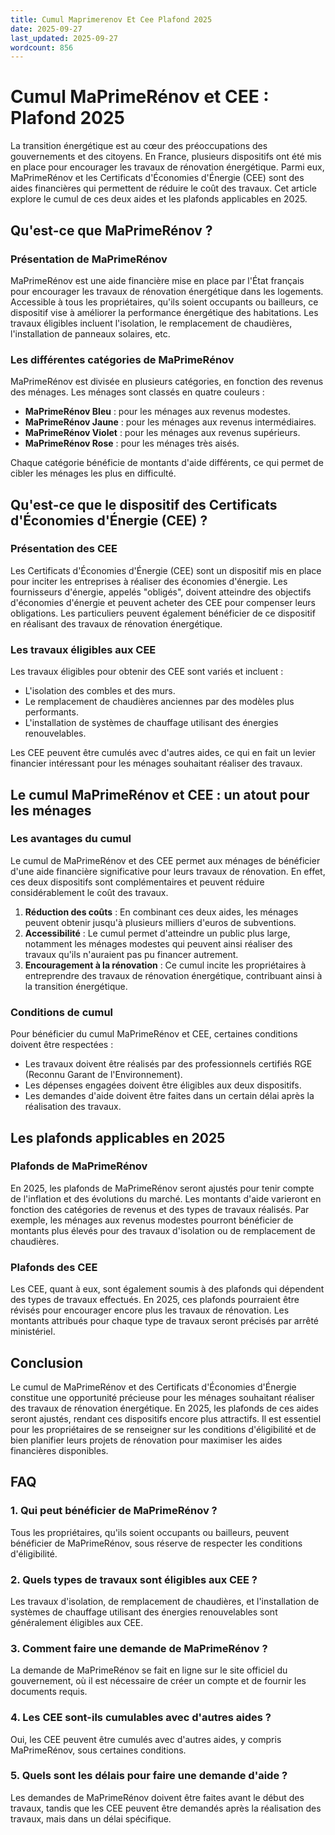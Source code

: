 ```yaml
---
title: Cumul Maprimerenov Et Cee Plafond 2025
date: 2025-09-27
last_updated: 2025-09-27
wordcount: 856
---
```


# Cumul MaPrimeRénov et CEE : Plafond 2025

La transition énergétique est au cœur des préoccupations des gouvernements et des citoyens. En France, plusieurs dispositifs ont été mis en place pour encourager les travaux de rénovation énergétique. Parmi eux, MaPrimeRénov et les Certificats d'Économies d'Énergie (CEE) sont des aides financières qui permettent de réduire le coût des travaux. Cet article explore le cumul de ces deux aides et les plafonds applicables en 2025.

## Qu'est-ce que MaPrimeRénov ?

### Présentation de MaPrimeRénov

MaPrimeRénov est une aide financière mise en place par l'État français pour encourager les travaux de rénovation énergétique dans les logements. Accessible à tous les propriétaires, qu'ils soient occupants ou bailleurs, ce dispositif vise à améliorer la performance énergétique des habitations. Les travaux éligibles incluent l'isolation, le remplacement de chaudières, l'installation de panneaux solaires, etc.

### Les différentes catégories de MaPrimeRénov

MaPrimeRénov est divisée en plusieurs catégories, en fonction des revenus des ménages. Les ménages sont classés en quatre couleurs : 

- **MaPrimeRénov Bleu** : pour les ménages aux revenus modestes.
- **MaPrimeRénov Jaune** : pour les ménages aux revenus intermédiaires.
- **MaPrimeRénov Violet** : pour les ménages aux revenus supérieurs.
- **MaPrimeRénov Rose** : pour les ménages très aisés.

Chaque catégorie bénéficie de montants d'aide différents, ce qui permet de cibler les ménages les plus en difficulté.

## Qu'est-ce que le dispositif des Certificats d'Économies d'Énergie (CEE) ?

### Présentation des CEE

Les Certificats d'Économies d'Énergie (CEE) sont un dispositif mis en place pour inciter les entreprises à réaliser des économies d'énergie. Les fournisseurs d'énergie, appelés "obligés", doivent atteindre des objectifs d'économies d'énergie et peuvent acheter des CEE pour compenser leurs obligations. Les particuliers peuvent également bénéficier de ce dispositif en réalisant des travaux de rénovation énergétique.

### Les travaux éligibles aux CEE

Les travaux éligibles pour obtenir des CEE sont variés et incluent :

- L'isolation des combles et des murs.
- Le remplacement de chaudières anciennes par des modèles plus performants.
- L'installation de systèmes de chauffage utilisant des énergies renouvelables.

Les CEE peuvent être cumulés avec d'autres aides, ce qui en fait un levier financier intéressant pour les ménages souhaitant réaliser des travaux.

## Le cumul MaPrimeRénov et CEE : un atout pour les ménages

### Les avantages du cumul

Le cumul de MaPrimeRénov et des CEE permet aux ménages de bénéficier d'une aide financière significative pour leurs travaux de rénovation. En effet, ces deux dispositifs sont complémentaires et peuvent réduire considérablement le coût des travaux.

1. **Réduction des coûts** : En combinant ces deux aides, les ménages peuvent obtenir jusqu'à plusieurs milliers d'euros de subventions.
2. **Accessibilité** : Le cumul permet d'atteindre un public plus large, notamment les ménages modestes qui peuvent ainsi réaliser des travaux qu'ils n'auraient pas pu financer autrement.
3. **Encouragement à la rénovation** : Ce cumul incite les propriétaires à entreprendre des travaux de rénovation énergétique, contribuant ainsi à la transition énergétique.

### Conditions de cumul

Pour bénéficier du cumul MaPrimeRénov et CEE, certaines conditions doivent être respectées :

- Les travaux doivent être réalisés par des professionnels certifiés RGE (Reconnu Garant de l'Environnement).
- Les dépenses engagées doivent être éligibles aux deux dispositifs.
- Les demandes d'aide doivent être faites dans un certain délai après la réalisation des travaux.

## Les plafonds applicables en 2025

### Plafonds de MaPrimeRénov

En 2025, les plafonds de MaPrimeRénov seront ajustés pour tenir compte de l'inflation et des évolutions du marché. Les montants d'aide varieront en fonction des catégories de revenus et des types de travaux réalisés. Par exemple, les ménages aux revenus modestes pourront bénéficier de montants plus élevés pour des travaux d'isolation ou de remplacement de chaudières.

### Plafonds des CEE

Les CEE, quant à eux, sont également soumis à des plafonds qui dépendent des types de travaux effectués. En 2025, ces plafonds pourraient être révisés pour encourager encore plus les travaux de rénovation. Les montants attribués pour chaque type de travaux seront précisés par arrêté ministériel.

## Conclusion

Le cumul de MaPrimeRénov et des Certificats d'Économies d'Énergie constitue une opportunité précieuse pour les ménages souhaitant réaliser des travaux de rénovation énergétique. En 2025, les plafonds de ces aides seront ajustés, rendant ces dispositifs encore plus attractifs. Il est essentiel pour les propriétaires de se renseigner sur les conditions d'éligibilité et de bien planifier leurs projets de rénovation pour maximiser les aides financières disponibles.

## FAQ

### 1. Qui peut bénéficier de MaPrimeRénov ?

Tous les propriétaires, qu'ils soient occupants ou bailleurs, peuvent bénéficier de MaPrimeRénov, sous réserve de respecter les conditions d'éligibilité.

### 2. Quels types de travaux sont éligibles aux CEE ?

Les travaux d'isolation, de remplacement de chaudières, et l'installation de systèmes de chauffage utilisant des énergies renouvelables sont généralement éligibles aux CEE.

### 3. Comment faire une demande de MaPrimeRénov ?

La demande de MaPrimeRénov se fait en ligne sur le site officiel du gouvernement, où il est nécessaire de créer un compte et de fournir les documents requis.

### 4. Les CEE sont-ils cumulables avec d'autres aides ?

Oui, les CEE peuvent être cumulés avec d'autres aides, y compris MaPrimeRénov, sous certaines conditions.

### 5. Quels sont les délais pour faire une demande d'aide ?

Les demandes de MaPrimeRénov doivent être faites avant le début des travaux, tandis que les CEE peuvent être demandés après la réalisation des travaux, mais dans un délai spécifique.